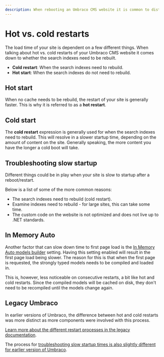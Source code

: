 ```yaml
---
description: When rebooting an Umbraco CMS website it is common to distinguish between hot and cold restarts depending on your setup.
---
```


# Hot vs. cold restarts

The load time of your site is dependent on a few different things. When talking about hot vs. cold restarts of your Umbraco CMS website it comes down to whether the search indexes need to be rebuilt.

* **Cold restart**: When the search indexes need to rebuild.
* **Hot start**: When the search indexes do not need to rebuild.

## Hot start

When no cache needs to be rebuild, the restart of your site is generally faster. This is why it is referred to as a **hot restart**.

## Cold start

The **cold restart** expression is generally used for when the search indexes need to rebuild. This will resolve in a slower startup time, depending on the amount of content on the site. Generally speaking, the more content you have the longer a cold boot will take.

## Troubleshooting slow startup

Different things could be in play when your site is slow to startup after a reboot/restart.

Below is a list of some of the more common reasons:

* The search indexes need to rebuild (cold restart).
* Examine indexes need to rebuild - for large sites, this can take some time.
* The custom code on the website is not optimized and does not live up to .NET standards.

## In Memory Auto

Another factor that can slow down time to first page load is the [In Memory Auto models builder](../templating/modelsbuilder/builder-modes.md#in-memory) setting. Having this setting enabled will result in the first page load being slower. The reason for this is that when the first page is requested, the strongly typed models needs to be compiled and loaded in.

This is, however, less noticeable on consecutive restarts, a bit like hot and cold restarts. Since the compiled models will be cached on disk, they don't need to be recompiled until the models change again.

## Legacy Umbraco

In earlier versions of Umbraco, the difference between hot and cold restarts was more distinct as more components were involved with this process.

[Learn more about the different restart processes in the legacy documentation](https://our.umbraco.com/documentation/Reference/Events/Hot-vs-Cold-restarts).

The process for [troubleshooting slow startup times is also slightly different for earlier version of Umbraco](https://our.umbraco.com/documentation/Reference/Events/Troubleshooting-Slow-Startup).
